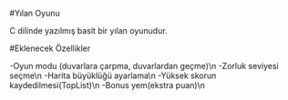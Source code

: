 #Yılan Oyunu

C dilinde yazılmış basit bir yılan oyunudur.

#Eklenecek Özellikler

-Oyun modu (duvarlara çarpma, duvarlardan geçme)\n
-Zorluk seviyesi seçme\n
-Harita büyüklüğü ayarlama\n
-Yüksek skorun kaydedilmesi(TopList)\n
-Bonus yem(ekstra puan)\n

